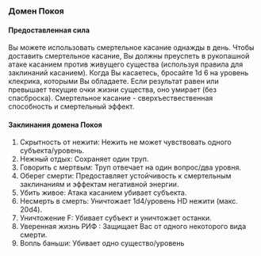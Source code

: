 ### Домен Покоя
#### Предоставленная сила
Вы можете использовать смертельное касание однажды в день. Чтобы доставить смертельное касание, Вы должны преуспеть в рукопашной атаке касанием против живущего существа (используя правила для заклинаний касанием). Когда Вы касаетесь, бросайте 1d 6 на уровень клекрика, которыми Вы обладаете. Если результат равен или превышает текущие очки жизни существа, оно умирает (без спасброска). Смертельное касание - сверхъествественная способность и смертельный эффект.
#### Заклинания домена Покоя
1. Скрытность от нежити: Нежить не может чувствовать одного субъекта/уровень.
2. Нежный отдых: Сохраняет один труп.
3. Говорить с мертвым: Труп отвечает на один вопрос/два уровня.
4. Оберег смерти: Предоставляет устойчивость к смертельным заклинаниям и эффектам негативной энергии.
5. Убить живое: Атака касанием убивает субъекта.
6. Несмерть в смерть: Уничтожает 1d4/уровень HD нежити (макс. 20d4).
7. Уничтожение F: Убивает субъект и уничтожает останки.
8. Уверенная жизнь РИФ : Защищает Вас от одного некоторого вида смерти.
9. Вопль баньши: Убивает одно существо/уровень